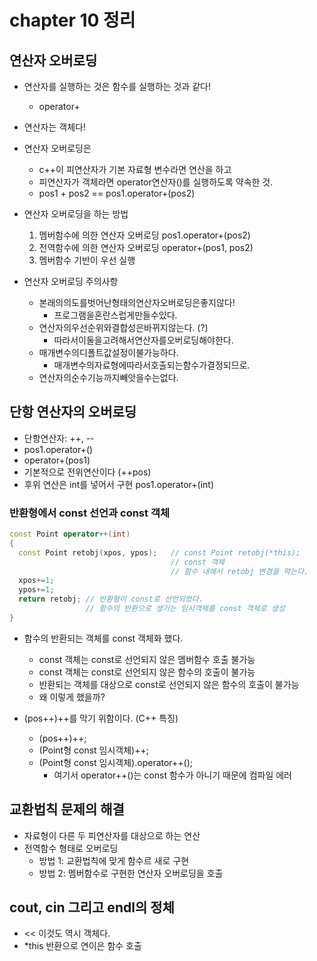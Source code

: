 # chapter 10 정리

## 연산자 오버로딩

- 연산자를 실행하는 것은 함수를 실행하는 것과 같다!
  - operator+
- 연산자는 객체다!

- 연산자 오버로딩은
  - c++이 피연산자가 기본 자료형 변수라면 연산을 하고
  - 피연산자가 객체라면 operator연산자()를 실행하도록 약속한 것.
  - pos1 + pos2 == pos1.operator+(pos2)

- 연산자 오버로딩을 하는 방법
  1. 멤버함수에 의한 연산자 오버로딩 pos1.operator+(pos2)
  2. 전역함수에 의한 연산자 오버로딩 operator+(pos1, pos2)
  3. 멤버함수 기반이 우선 실행

- 연산자 오버로딩 주의사항
  - 본래의의도를벗어난형태의연산자오버로딩은좋지않다!
    - 프로그램을혼란스럽게만들수있다.
  - 연산자의우선순위와결합성은바뀌지않는다. (?)
    - 따라서이둘을고려해서연산자를오버로딩해야한다.
  - 매개변수의디폴트값설정이불가능하다.
    - 매개변수의자료형에따라서호출되는함수가결정되므로.
  - 연산자의순수기능까지빼앗을수는없다.

## 단항 연산자의 오버로딩

- 단항연산자: ++, --
- pos1.operator+()
- operator+(pos1)
- 기본적으로 전위연산이다 (++pos)
- 후위 연산은 int를 넣어서 구현 pos1.operator+(int)

### 반환형에서 const 선언과 const 객체

```C++
const Point operator++(int)
{
  const Point retobj(xpos, ypos);   // const Point retobj(*this);
                                    // const 객체
                                    // 함수 내에서 retobj 변경을 막는다.
  xpos+=1;
  ypos+=1;
  return retobj; // 반환형이 const로 선언되었다.
                 // 함수의 반환으로 생기는 임시객체를 const 객체로 생성
}
```

- 함수의 반환되는 객체를 const 객체화 했다.
  - const 객체는 const로 선언되지 않은 멤버함수 호출 불가능
  - const 객체는 const로 선언되지 않은 함수의 호출이 불가능
  - 반환되는 객체를 대상으로 const로 선언되지 않은 함수의 호출이 불가능
  - 왜 이렇게 했을까?

- (pos++)++를 막기 위함이다. (C++ 특징)
  - (pos++)++;
  - (Point형 const 임시객체)++;
  - (Point형 const 임시객체).operator++();
    - 여기서 operator++()는 const 함수가 아니기 때문에 컴파일 에러

## 교환법칙 문제의 해결

- 자료형이 다른 두 피연산자를 대상으로 하는 연산
- 전역함수 형태로 오버로딩
  - 방법 1: 교환법칙에 맞게 함수르 새로 구현
  - 방법 2: 멤버함수로 구현한 연산자 오버로딩을 호출

## cout, cin 그리고 endl의 정체

- << 이것도 역시 객체다.
- *this 반환으로 연이은 함수 호출
